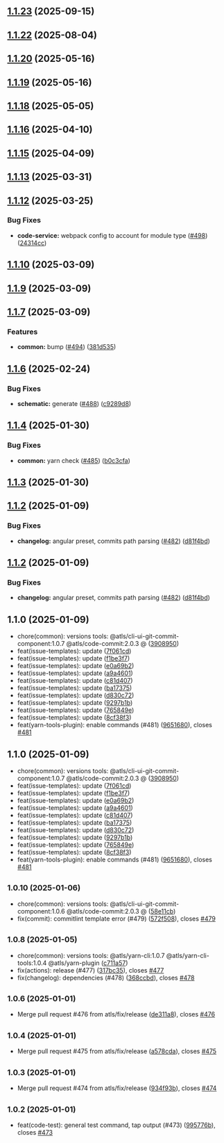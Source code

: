 ## [1.1.23](https://github.com/atls/raijin/compare/@atls/yarn-cli@1.1.23...@atls/yarn-cli@1.1.23) (2025-09-15)

## [1.1.22](https://github.com/atls/raijin/compare/@atls/yarn-cli@1.1.21...@atls/yarn-cli@1.1.22) (2025-08-04)

## [1.1.20](https://github.com/atls/raijin/compare/@atls/yarn-cli@1.1.20...@atls/yarn-cli@1.1.20) (2025-05-16)

## [1.1.19](https://github.com/atls/raijin/compare/@atls/yarn-cli@1.1.19...@atls/yarn-cli@1.1.19) (2025-05-16)

## [1.1.18](https://github.com/atls/raijin/compare/@atls/yarn-cli@1.1.17...@atls/yarn-cli@1.1.18) (2025-05-05)

## [1.1.16](https://github.com/atls/raijin/compare/@atls/yarn-cli@1.1.16...@atls/yarn-cli@1.1.16) (2025-04-10)

## [1.1.15](https://github.com/atls/raijin/compare/@atls/yarn-cli@1.1.14...@atls/yarn-cli@1.1.15) (2025-04-09)

## [1.1.13](https://github.com/atls/raijin/compare/@atls/yarn-cli@1.1.13...@atls/yarn-cli@1.1.13) (2025-03-31)

## [1.1.12](https://github.com/atls/raijin/compare/@atls/yarn-cli@1.1.11...@atls/yarn-cli@1.1.12) (2025-03-25)

### Bug Fixes

- **code-service:** webpack config to account for module type ([#498](https://github.com/atls/raijin/issues/498)) ([24314cc](https://github.com/atls/raijin/commit/24314ccd3767ed6e4c0b3f1cd1b4e7b5aa2d29e1))

## [1.1.10](https://github.com/atls/raijin/compare/@atls/yarn-cli@1.1.10...@atls/yarn-cli@1.1.10) (2025-03-09)

## [1.1.9](https://github.com/atls/raijin/compare/@atls/yarn-cli@1.1.8...@atls/yarn-cli@1.1.9) (2025-03-09)

## [1.1.7](https://github.com/atls/raijin/compare/@atls/yarn-cli@1.1.7...@atls/yarn-cli@1.1.7) (2025-03-09)

### Features

- **common:** bump ([#494](https://github.com/atls/raijin/issues/494)) ([381d535](https://github.com/atls/raijin/commit/381d5357c2818e157330933edb9256936d251ca3))

## [1.1.6](https://github.com/atls/raijin/compare/@atls/yarn-cli@1.1.5...@atls/yarn-cli@1.1.6) (2025-02-24)

### Bug Fixes

- **schematic:** generate ([#488](https://github.com/atls/raijin/issues/488)) ([c9289d8](https://github.com/atls/raijin/commit/c9289d8a675259a30beb2c0fd6103d98ae6189a1))

## [1.1.4](https://github.com/atls/raijin/compare/@atls/yarn-cli@1.1.4...@atls/yarn-cli@1.1.4) (2025-01-30)

### Bug Fixes

- **common:** yarn check ([#485](https://github.com/atls/raijin/issues/485)) ([b0c3cfa](https://github.com/atls/raijin/commit/b0c3cfad8f559c55691ca733c7a3a7b3cd00c4d8))

## [1.1.3](https://github.com/atls/raijin/compare/@atls/yarn-cli@1.1.3...@atls/yarn-cli@1.1.3) (2025-01-30)

## [1.1.2](https://github.com/atls/raijin/compare/@atls/yarn-cli@1.1.1...@atls/yarn-cli@1.1.2) (2025-01-09)

### Bug Fixes

- **changelog:** angular preset, commits path parsing ([#482](https://github.com/atls/raijin/issues/482)) ([d81f4bd](https://github.com/atls/raijin/commit/d81f4bde2212b3082611e68673b448cb38fb7ffa))

## [1.1.2](https://github.com/atls/raijin/compare/@atls/yarn-cli@1.1.1...@atls/yarn-cli@1.1.2) (2025-01-09)

### Bug Fixes

- **changelog:** angular preset, commits path parsing ([#482](https://github.com/atls/raijin/issues/482)) ([d81f4bd](https://github.com/atls/raijin/commit/d81f4bde2212b3082611e68673b448cb38fb7ffa))

## 1.1.0 (2025-01-09)

- chore(common): versions tools: @atls/cli-ui-git-commit-component:1.0.7 @atls/code-commit:2.0.3 @ ([3908950](https://github.com/atls/raijin/commit/3908950))
- feat(issue-templates): update ([7f061cd](https://github.com/atls/raijin/commit/7f061cd))
- feat(issue-templates): update ([f1be3f7](https://github.com/atls/raijin/commit/f1be3f7))
- feat(issue-templates): update ([e0a69b2](https://github.com/atls/raijin/commit/e0a69b2))
- feat(issue-templates): update ([a9a4601](https://github.com/atls/raijin/commit/a9a4601))
- feat(issue-templates): update ([c81d407](https://github.com/atls/raijin/commit/c81d407))
- feat(issue-templates): update ([ba17375](https://github.com/atls/raijin/commit/ba17375))
- feat(issue-templates): update ([d830c72](https://github.com/atls/raijin/commit/d830c72))
- feat(issue-templates): update ([9297b1b](https://github.com/atls/raijin/commit/9297b1b))
- feat(issue-templates): update ([765849e](https://github.com/atls/raijin/commit/765849e))
- feat(issue-templates): update ([8cf38f3](https://github.com/atls/raijin/commit/8cf38f3))
- feat(yarn-tools-plugin): enable commands (#481) ([9651680](https://github.com/atls/raijin/commit/9651680)), closes [#481](https://github.com/atls/raijin/issues/481)

## 1.1.0 (2025-01-09)

- chore(common): versions tools: @atls/cli-ui-git-commit-component:1.0.7 @atls/code-commit:2.0.3 @ ([3908950](https://github.com/atls/raijin/commit/3908950))
- feat(issue-templates): update ([7f061cd](https://github.com/atls/raijin/commit/7f061cd))
- feat(issue-templates): update ([f1be3f7](https://github.com/atls/raijin/commit/f1be3f7))
- feat(issue-templates): update ([e0a69b2](https://github.com/atls/raijin/commit/e0a69b2))
- feat(issue-templates): update ([a9a4601](https://github.com/atls/raijin/commit/a9a4601))
- feat(issue-templates): update ([c81d407](https://github.com/atls/raijin/commit/c81d407))
- feat(issue-templates): update ([ba17375](https://github.com/atls/raijin/commit/ba17375))
- feat(issue-templates): update ([d830c72](https://github.com/atls/raijin/commit/d830c72))
- feat(issue-templates): update ([9297b1b](https://github.com/atls/raijin/commit/9297b1b))
- feat(issue-templates): update ([765849e](https://github.com/atls/raijin/commit/765849e))
- feat(issue-templates): update ([8cf38f3](https://github.com/atls/raijin/commit/8cf38f3))
- feat(yarn-tools-plugin): enable commands (#481) ([9651680](https://github.com/atls/raijin/commit/9651680)), closes [#481](https://github.com/atls/raijin/issues/481)

## <small>1.0.10 (2025-01-06)</small>

- chore(common): versions tools: @atls/cli-ui-git-commit-component:1.0.6 @atls/code-commit:2.0.3 @ ([58e11cb](https://github.com/atls/raijin/commit/58e11cb))
- fix(commit): commitlint template error (#479) ([572f508](https://github.com/atls/raijin/commit/572f508)), closes [#479](https://github.com/atls/raijin/issues/479)

## <small>1.0.8 (2025-01-05)</small>

- chore(common): versions tools: @atls/yarn-cli:1.0.7 @atls/yarn-cli-tools:1.0.4 @atls/yarn-plugin ([c711a57](https://github.com/atls/raijin/commit/c711a57))
- fix(actions): release (#477) ([317bc35](https://github.com/atls/raijin/commit/317bc35)), closes [#477](https://github.com/atls/raijin/issues/477)
- fix(changelog): dependencies (#478) ([368ccbd](https://github.com/atls/raijin/commit/368ccbd)), closes [#478](https://github.com/atls/raijin/issues/478)

## <small>1.0.6 (2025-01-01)</small>

- Merge pull request #476 from atls/fix/release ([de311a8](https://github.com/atls/raijin/commit/de311a8)), closes [#476](https://github.com/atls/raijin/issues/476)

## <small>1.0.4 (2025-01-01)</small>

- Merge pull request #475 from atls/fix/release ([a578cda](https://github.com/atls/raijin/commit/a578cda)), closes [#475](https://github.com/atls/raijin/issues/475)

## <small>1.0.3 (2025-01-01)</small>

- Merge pull request #474 from atls/fix/release ([934f93b](https://github.com/atls/raijin/commit/934f93b)), closes [#474](https://github.com/atls/raijin/issues/474)

## <small>1.0.2 (2025-01-01)</small>

- feat(code-test): general test command, tap output (#473) ([995776b](https://github.com/atls/raijin/commit/995776b)), closes [#473](https://github.com/atls/raijin/issues/473)
